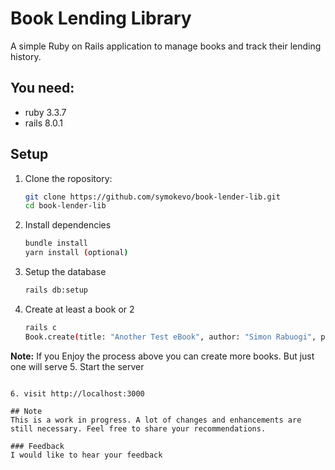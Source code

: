 # Book Lending Library

A simple Ruby on Rails application to manage books and track their lending history.

## You need:
- ruby 3.3.7
- rails 8.0.1

## Setup 
1. Clone the ropository: 
   ```bash
   git clone https://github.com/symokevo/book-lender-lib.git
   cd book-lender-lib
2. Install dependencies
   ```bash
   bundle install 
   yarn install (optional)
3. Setup the database
   ```bash
   rails db:setup
4. Create at least a book or 2
   ```bash
   rails c
   Book.create(title: "Another Test eBook", author: "Simon Rabuogi", published_year: 2025, status: "available")
**Note:** If you Enjoy the process above you can create more books. But just one will serve
5. Start the server
   ```rails server

6. visit http://localhost:3000

## Note
This is a work in progress. A lot of changes and enhancements are still necessary. Feel free to share your recommendations.

### Feedback
I would like to hear your feedback
